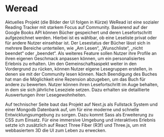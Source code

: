 # Weread
Aktuelles Projekt (die Bilder der UI folgen in Kürze)
WeRead ist eine sozialer Reading Tracker mit starkem Focus auf Community. Basierend auf der Google Books API können Bücher gespeichert und deren Lesefortschritt aufgezeichnet werden. Hierbei ist es wählbar, ob eine Leseliste privat oder für andere Nutzer einsehbar ist. Der Lesestatus der Bücher lässt sich in mehrere Bereiche unterteilen, wie „Am Lesen“, „Wunschliste“, „nicht beendet“ oder „beendet“. Als weiteres Feature sollen Nutzer ihre Profile an ihren eigenen Geschmack anpassen können, um ein personalisiertes Erlebnis zu erhalten. 
Um den Gemeinschaftsaspekt weiter in den Vordergrund zu rücken, können Nutzer eigene Lesegruppen erstellen, in denen sie mit der Community lesen können. Nach Beendigung des Buches hat man die Möglichkeit eine Rezension abzugeben, um das Buch für andere zu bewerten. Nutzer können ihren Lesefortschritt im Auge behalten, in dem sie sich jährliche Leseziele setzen. Dazu erhalten sie detaillierte Auswertungen ihrer Lesegewohnheiten.

Auf technischer Seite baut das Projekt auf Next.js als Fullstack System und einer Mongodb Datenbank auf, um für eine moderne und schnelle Entwicklungsumgebung zu sorgen. Dazu kommt Sass als Erweiterung zu CSS zum Einsatz. Für eine immersive Umgebung  und interaktives Erlebnis setzte ich zusätzlich auf React Three Fiber (R3f) und Three.js, um mit webbasiertem 3D die UI zum Leben zu erwecken. 
